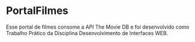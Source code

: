 # PortalFilmes
Esse portal de filmes consome a API The Movie DB e foi desenvolvido como Trabalho Prático da Disciplina Desenvolvimento de Interfaces WEB.
